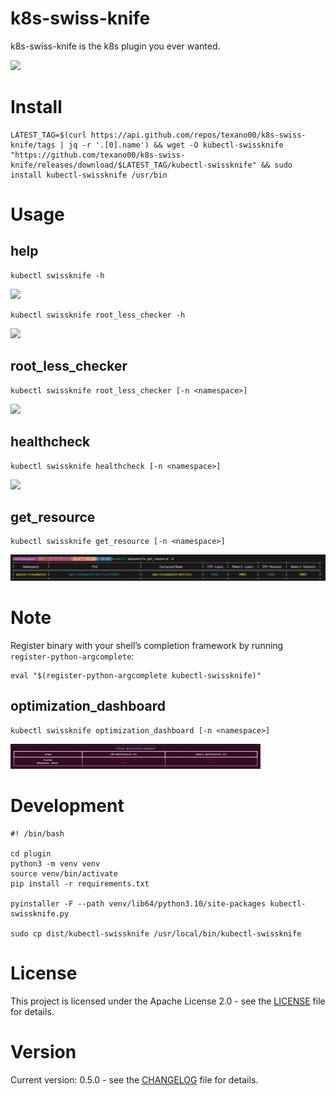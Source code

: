 # k8s-swiss-knife

k8s-swiss-knife is the k8s plugin you ever wanted.

<img src=asset/k8s-swiss-knife-removebg.png width=300>

# Install

```
LATEST_TAG=$(curl https://api.github.com/repos/texano00/k8s-swiss-knife/tags | jq -r '.[0].name') && wget -O kubectl-swissknife "https://github.com/texano00/k8s-swiss-knife/releases/download/$LATEST_TAG/kubectl-swissknife" && sudo install kubectl-swissknife /usr/bin
```

# Usage

## help

```
kubectl swissknife -h
```
<img src=asset/helper.png>

```
kubectl swissknife root_less_checker -h
```
<img src=asset/root_less_checker_helper.png>

## root_less_checker

```
kubectl swissknife root_less_checker [-n <namespace>]
```
<img src=asset/root_less_checker.png>

## healthcheck

```
kubectl swissknife healthcheck [-n <namespace>]
```
<img src=asset/oom_checker.png>

## get_resource

```
kubectl swissknife get_resource [-n <namespace>]
```
<img src=asset/get_resource.png>

# Note
Register binary with your shell’s completion framework by running `register-python-argcomplete`:
```
eval "$(register-python-argcomplete kubectl-swissknife)"
```

## optimization_dashboard
```
kubectl swissknife optimization_dashboard [-n <namespace>]
```
<img src=asset/optimization_dashboard.gif>

# Development

```
#! /bin/bash

cd plugin
python3 -m venv venv
source venv/bin/activate
pip install -r requirements.txt

pyinstaller -F --path venv/lib64/python3.10/site-packages kubectl-swissknife.py

sudo cp dist/kubectl-swissknife /usr/local/bin/kubectl-swissknife
```

# License

This project is licensed under the Apache License 2.0 - see the [LICENSE](LICENSE) file for details.

# Version

Current version: 0.5.0 - see the [CHANGELOG](CHANGELOG) file for details.